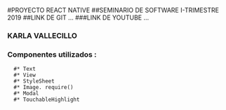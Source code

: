 #PROYECTO REACT NATIVE
##SEMINARIO DE SOFTWARE I-TRIMESTRE 2019
##LINK DE GIT ... 
###LINK DE YOUTUBE ...
### KARLA VALLECILLO
### Componentes utilizados :
      #* Text
      #* View
      #* StyleSheet
      #* Image. require()
      #* Modal
      #* TouchableHighlight
      